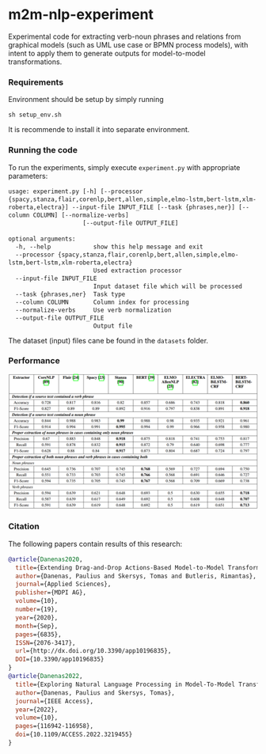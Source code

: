 # m2m-nlp-experiment
Experimental code for extracting verb-noun phrases and relations from graphical models (such as UML use case or BPMN process models), 
with intent to apply them to generate outputs for model-to-model transformations.

### Requirements

Environment should be setup by simply running 
```shell
sh setup_env.sh
```
It is recommende to install it into separate environment.

### Running the code

To run the experiments, simply execute `experiment.py` with appropriate parameters:
```shell
usage: experiment.py [-h] [--processor {spacy,stanza,flair,corenlp,bert,allen,simple,elmo-lstm,bert-lstm,xlm-roberta,electra}] --input-file INPUT_FILE [--task {phrases,ner}] [--column COLUMN] [--normalize-verbs]
                     [--output-file OUTPUT_FILE]

optional arguments:
  -h, --help            show this help message and exit
  --processor {spacy,stanza,flair,corenlp,bert,allen,simple,elmo-lstm,bert-lstm,xlm-roberta,electra}
                        Used extraction processor
  --input-file INPUT_FILE
                        Input dataset file which will be processed
  --task {phrases,ner}  Task type
  --column COLUMN       Column index for processing
  --normalize-verbs     Use verb normalization
  --output-file OUTPUT_FILE
                        Output file
```
The dataset (input) files cane be found in the `datasets` folder.

### Performance

![](results/results.png)

### Citation

The following papers contain results of this research:

```bibtex
@article{Danenas2020,
  title={Extending Drag-and-Drop Actions-Based Model-to-Model Transformations with Natural Language Processing}, 
  author={Danenas, Paulius and Skersys, Tomas and Butleris, Rimantas}, 
  journal={Applied Sciences}, 
  publisher={MDPI AG}, 
  volume={10}, 
  number={19},
  year={2020}, 
  month={Sep}, 
  pages={6835},
  ISSN={2076-3417}, 
  url={http://dx.doi.org/10.3390/app10196835}, 
  DOI={10.3390/app10196835}
}
@article{Danenas2022,
  title={Exploring Natural Language Processing in Model-To-Model Transformations},
  author={Danenas, Paulius and Skersys, Tomas},
  journal={IEEE Access},
  year={2022},
  volume={10},
  pages={116942-116958},
  doi={10.1109/ACCESS.2022.3219455}
}
```

